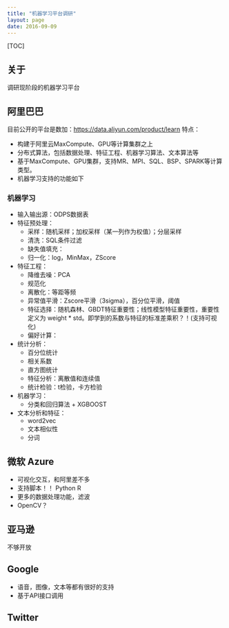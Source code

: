 ```yaml
---
title: "机器学习平台调研"
layout: page
date: 2016-09-09
---
```

[TOC]

## 关于
调研现阶段的机器学习平台

## 阿里巴巴
目前公开的平台是数加：<https://data.aliyun.com/product/learn>
特点：

- 构建于阿里云MaxCompute、GPU等计算集群之上
- 分布式算法，包括数据处理、特征工程、机器学习算法、文本算法等
- 基于MaxCompute、GPU集群，支持MR、MPI、SQL、BSP、SPARK等计算类型。
- 机器学习支持的功能如下

### 机器学习
- 输入输出源：ODPS数据表
- 特征预处理：
    - 采样：随机采样；加权采样（某一列作为权值）；分层采样
    - 清洗：SQL条件过滤
    - 缺失值填充：
    - 归一化：log，MinMax，ZScore
- 特征工程：
    - 降维去噪：PCA
    - 规范化
    - 离散化：等距等频
    - 异常值平滑：Zscore平滑（3sigma），百分位平滑，阈值
    - 特征选择：随机森林、GBDT特征重要性；线性模型特征重要性，重要性定义为 weight * std。即学到的系数与特征的标准差乘积？！(支持可视化)
    - 偏好计算：
- 统计分析：
    - 百分位统计
    - 相关系数
    - 直方图统计
    - 特征分析：离散值和连续值
    - 统计检验：t检验，卡方检验
- 机器学习：
    - 分类和回归算法 + XGBOOST
- 文本分析和特征：
    - word2vec
    - 文本相似性
    - 分词
## 微软 Azure
- 可视化交互，和阿里差不多
- 支持脚本！！ Python R
- 更多的数据处理功能，滤波
- OpenCV？

## 亚马逊
不够开放

## Google
- 语音，图像，文本等都有很好的支持
- 基于API接口调用

## Twitter
